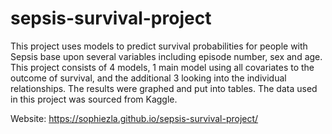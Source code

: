 # sepsis-survival-project

This project uses models to predict survival probabilities for people with Sepsis base upon several variables including episode number, sex and age. This project consists of 4 models, 1 main model using all covariates to the outcome of survival, and the additional 3 looking into the individual relationships. The results were graphed and put into tables. The data used in this project was sourced from Kaggle. 

Website: https://sophiezla.github.io/sepsis-survival-project/
